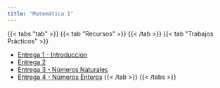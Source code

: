 ```yaml
---
title: "Matemática 1"
---
```


{{< tabs "tab" >}}
{{< tab "Recursos" >}}
{{< /tab >}}
{{< tab "Trabajos Prácticos" >}}
- <a href="https://drive.google.com/open?id=1ubHHlfkOjeFznzT9xsnpxEUNlNUXJc1n" target="_blank">Entrega 1 - Introducción</a>
- <a href="https://drive.google.com/open?id=10xaiZCyJD2BJMVRd_-UB14ubhnf1rO73" target="_blank">Entrega 2</a>
- <a href="https://drive.google.com/file/d/1mJ9eRXZxolaqQ_GjNYDO8hqqydNeep2c/view" target="_blank">Entrega 3 - Números Naturales</a>
- <a href="https://drive.google.com/file/d/1qw6n2QwHICbJvuq6nSnMUHJxolW32YbJ/view" target="_blank">Entrega 4 - Números Enteros</a>
{{< /tab >}}
{{< /tabs >}}

